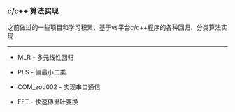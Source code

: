 ### c/c++ 算法实现

之前做过的一些项目和学习积累，基于vs平台c/c++程序的各种回归、分类算法实现

---

- MLR - 多元线性回归

- PLS - 偏最小二乘

- COM_zou002 - 实现串口通信

- FFT - 快速傅里叶变换
